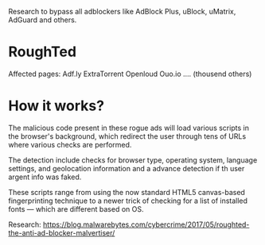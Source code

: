 Research to bypass all adblockers like AdBlock Plus, uBlock, uMatrix, AdGuard and others.


RoughTed 
========

Affected pages:
Adf.ly
ExtraTorrent
Openloud
Ouo.io
.... (thousend others)


How it works?
========

The malicious code present in these rogue ads will load various scripts in the browser's background, which redirect the user through tens of URLs where various checks are performed.

The detection include checks for browser type, operating system, language settings, and geolocation information and a advance detection if th user argent info was faked.

These scripts range from using the now standard HTML5 canvas-based fingerprinting technique to a newer trick of checking for a list of installed fonts — which are different based on OS.




Research:
https://blog.malwarebytes.com/cybercrime/2017/05/roughted-the-anti-ad-blocker-malvertiser/

